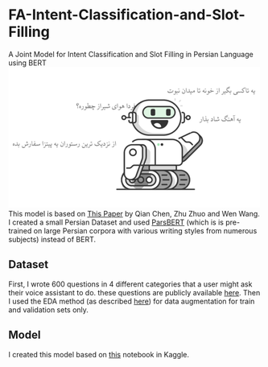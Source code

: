 # FA-Intent-Classification-and-Slot-Filling
A Joint Model for Intent Classification and Slot Filling in Persian Language using BERT
![header](https://raw.githubusercontent.com/HalflingWizard/FA-Intent-Classification-and-Slot-Filling/main/img/header.png)
This model is based on [This Paper](https://arxiv.org/abs/1902.10909) by Qian Chen, Zhu Zhuo and Wen Wang.
I created a small Persian Dataset and used [ParsBERT](https://arxiv.org/abs/2005.12515) (which is is pre-trained on large Persian corpora with various writing styles from numerous subjects) instead of BERT.
## Dataset
First, I wrote 600 questions in 4 different categories that a user might ask their voice assistant to do. these questions are publicly available [here](https://arxiv.org/abs/2005.12515). Then I used the EDA method (as described [here](https://www.kaggle.com/halflingwizard/persian-text-augmentation)) for data augmentation for train and validation sets only.
## Model
I created this model based on [this](https://www.kaggle.com/stevengolo/join-intent-classification-and-slot-filling) notebook in Kaggle.

